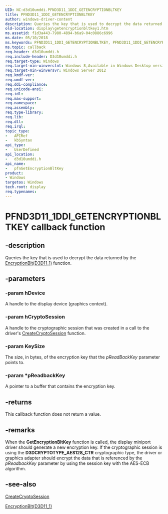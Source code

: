 ```yaml
---
UID: NC:d3d10umddi.PFND3D11_1DDI_GETENCRYPTIONBLTKEY
title: PFND3D11_1DDI_GETENCRYPTIONBLTKEY
author: windows-driver-content
description: Queries the key that is used to decrypt the data returned by the EncryptionBlt(D3D11_1) function.
old-location: display\getencryptionbltkey1.htm
ms.assetid: f1d3a443-7980-4894-b6a9-04c0886c6996
ms.date: 05/10/2018
ms.keywords: PFND3D11_1DDI_GETENCRYPTIONBLTKEY, PFND3D11_1DDI_GETENCRYPTIONBLTKEY callback, d3d10umddi/pfnGetEncryptionBltKey, display.getencryptionbltkey1, pfnGetEncryptionBltKey, pfnGetEncryptionBltKey callback function [Display Devices]
ms.topic: callback
req.header: d3d10umddi.h
req.include-header: D3d10umddi.h
req.target-type: Windows
req.target-min-winverclnt: Windows 8,Available in Windows Desktop version 10.0.10030.0
req.target-min-winversvr: Windows Server 2012
req.kmdf-ver: 
req.umdf-ver: 
req.ddi-compliance: 
req.unicode-ansi: 
req.idl: 
req.max-support: 
req.namespace: 
req.assembly: 
req.type-library: 
req.lib: 
req.dll: 
req.irql: 
topic_type:
-	APIRef
-	kbSyntax
api_type:
-	UserDefined
api_location:
-	d3d10umddi.h
api_name:
-	pfnGetEncryptionBltKey
product:
- Windows
targetos: Windows
tech.root: display
req.typenames: 
---
```


# PFND3D11_1DDI_GETENCRYPTIONBLTKEY callback function


## -description


Queries the key that is used to decrypt the data returned by the <a href="https://msdn.microsoft.com/ea6f1b8c-d65a-4d6d-a7ae-998374bf5bfb">EncryptionBlt(D3D11_1)</a> function.


## -parameters




### -param hDevice

A handle to the display device (graphics context).




### -param hCryptoSession

A handle to the cryptographic session that was created in a call to the driver's <a href="https://msdn.microsoft.com/library/windows/hardware/hh451619">CreateCryptoSession</a> function. 


### -param KeySize

The size, in bytes, of the encryption key that the <i>pReadBackKey</i> parameter points to.


### -param *pReadbackKey

A pointer to a buffer that contains the encryption key.


## -returns



This callback function does not return a value.




## -remarks



When the <b>GetEncryptionBltKey</b> function is called, the display miniport driver should generate a new encryption key.  If the cryptographic session is using  the <b>D3DCRYPTOTYPE_AES128_CTR</b> cryptographic type, the driver or graphics adapter should encrypt the data that is referenced by the   <i>pReadbackKey</i> parameter by using the session key with the AES-ECB algorithm.




## -see-also




<a href="https://msdn.microsoft.com/library/windows/hardware/hh451619">CreateCryptoSession</a>



<a href="https://msdn.microsoft.com/ea6f1b8c-d65a-4d6d-a7ae-998374bf5bfb">EncryptionBlt(D3D11_1)</a>
 

 

